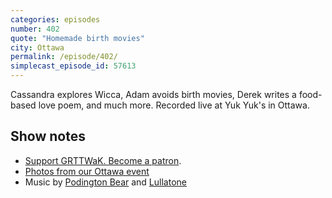 ```yaml
---
categories: episodes
number: 402
quote: "Homemade birth movies"
city: Ottawa
permalink: /episode/402/
simplecast_episode_id: 57613
---
```


Cassandra explores Wicca, Adam avoids birth movies, Derek writes a food-based love poem, and much more. Recorded live at Yuk Yuk's in Ottawa.

## Show notes
* [Support GRTTWaK. Become a patron](https://grownupsreadthingstheywroteaskids.com/support/?utm_source=podcast&utm_medium=referral&utm_campaign=402).
* [Photos from our Ottawa event](https://www.facebook.com/media/set/?set=a.10154307739968600.1073741881.121054468599&type=1&l=f7732ef127)
* Music by [Podington Bear](https://geo.itunes.apple.com/us/artist/podington-bear/id250459572?at=10lR7u&mt=1&app=music) and [Lullatone](https://geo.itunes.apple.com/us/artist/lullatone/id34467705?at=10lR7u&mt=1&app=music)